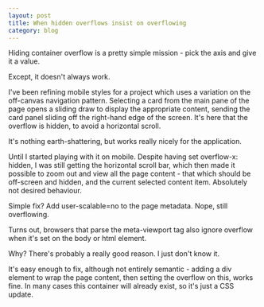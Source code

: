 ```yaml
---
layout: post
title: When hidden overflows insist on overflowing
category: blog
---
```


Hiding container overflow is a pretty simple mission - pick the axis and give it a value.

Except, it doesn't always work.

I've been refining mobile styles for a project which uses a variation on the off-canvas navigation pattern. Selecting a card from the main pane of the page opens a sliding draw to display the appropriate content, sending the card panel sliding off the right-hand edge of the screen. It's here that the overflow is hidden, to avoid a horizontal scroll.

It's nothing earth-shattering, but works really nicely for the application.

Until I started playing with it on mobile. Despite having set overflow-x: hidden, I was still getting the horizontal scroll bar, which then made it possible to zoom out and view all the page content - that which should be off-screen and hidden, and the current selected content item. Absolutely not desired behaviour.

Simple fix? Add user-scalable=no to the page metadata. Nope, still overflowing.

Turns out, browsers that parse the meta-viewport tag also ignore overflow when it's set on the body or html element.

Why? There's probably a really good reason. I just don't know it.

It's easy enough to fix, although not entirely semantic - adding a div element to wrap the page content, then setting the overflow on this, works fine. In many cases this container will already exist, so it's just a CSS update. 

 
